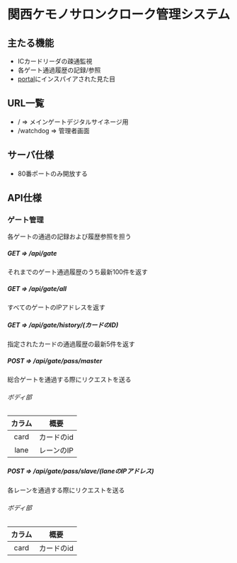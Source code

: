 # 関西ケモノサロンクローク管理システム

## 主たる機能

- ICカードリーダの疎通監視
- 各ゲート通過履歴の記録/参照
- [portal]にインスパイアされた見た目

[portal]:http://www.thinkwithportals.com/

## URL一覧

- / => メインゲートデジタルサイネージ用
- /watchdog => 管理者画面

## サーバ仕様

- 80番ポートのみ開放する

## API仕様

### ゲート管理

各ゲートの通過の記録および履歴参照を担う

##### GET => /api/gate

それまでのゲート通過履歴のうち最新100件を返す

##### GET => /api/gate/all

すべてのゲートのIPアドレスを返す

##### GET => /api/gate/history/(カードのID)

指定されたカードの通過履歴の最新5件を返す

##### POST => /api/gate/pass/master

総合ゲートを通過する際にリクエストを送る

###### ボディ部

|カラム|概要|
|:--:|:--:|
|card|カードのid|
|lane|レーンのIP|

##### POST => /api/gate/pass/slave/(laneのIPアドレス)

各レーンを通過する際にリクエストを送る

###### ボディ部

|カラム|概要|
|:--:|:--:|
|card|カードのid|


